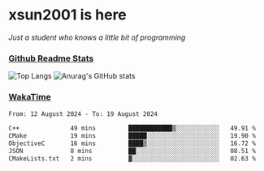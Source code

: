 # xsun2001 is here

*Just a student who knows a little bit of programming*

### [Github Readme Stats](https://github.com/anuraghazra/github-readme-stats)

![Top Langs](https://github-readme-stats.vercel.app/api/top-langs/?username=xsun2001&layout=compact&theme=radical) ![Anurag's GitHub stats](https://github-readme-stats.vercel.app/api?username=xsun2001&show_icons=true&theme=radical)

### [WakaTime](https://wakatime.com)

<!--START_SECTION:waka-->

```txt
From: 12 August 2024 - To: 19 August 2024

C++              49 mins         ████████████▒░░░░░░░░░░░░   49.91 %
CMake            19 mins         █████░░░░░░░░░░░░░░░░░░░░   19.90 %
ObjectiveC       16 mins         ████▒░░░░░░░░░░░░░░░░░░░░   16.72 %
JSON             8 mins          ██░░░░░░░░░░░░░░░░░░░░░░░   08.51 %
CMakeLists.txt   2 mins          ▓░░░░░░░░░░░░░░░░░░░░░░░░   02.63 %
```

<!--END_SECTION:waka-->

